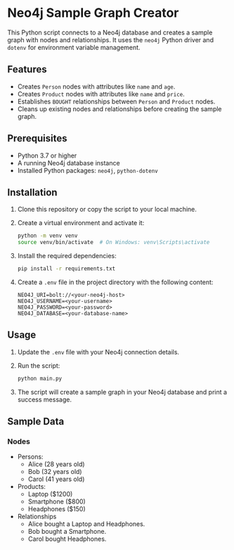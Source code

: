 # Neo4j Sample Graph Creator

This Python script connects to a Neo4j database and creates a sample graph with nodes and relationships. It uses the `neo4j` Python driver and `dotenv` for environment variable management.

## Features

- Creates `Person` nodes with attributes like `name` and `age`.
- Creates `Product` nodes with attributes like `name` and `price`.
- Establishes `BOUGHT` relationships between `Person` and `Product` nodes.
- Cleans up existing nodes and relationships before creating the sample graph.

## Prerequisites

- Python 3.7 or higher
- A running Neo4j database instance
- Installed Python packages: `neo4j`, `python-dotenv`

## Installation

1. Clone this repository or copy the script to your local machine.
2. Create a virtual environment and activate it:

   ```sh
   python -m venv venv
   source venv/bin/activate  # On Windows: venv\Scripts\activate
   ```

3. Install the required dependencies:

    ```sh
    pip install -r requirements.txt
    ```

4. Create a `.env` file in the project directory with the following content:

   ```plain text
   NEO4J_URI=bolt://<your-neo4j-host>
   NEO4J_USERNAME=<your-username>
   NEO4J_PASSWORD=<your-password>
   NEO4J_DATABASE=<your-database-name>
   ```  

## Usage

1. Update the `.env` file with your Neo4j connection details.
2. Run the script:

   ```sh
   python main.py
   ```

3. The script will create a sample graph in your Neo4j database and print a success message.

## Sample Data

### Nodes

- Persons:
  - Alice (28 years old)
  - Bob (32 years old)
  - Carol (41 years old)
- Products:
  - Laptop ($1200)
  - Smartphone ($800)
  - Headphones ($150)
- Relationships
  - Alice bought a Laptop and Headphones.
  - Bob bought a Smartphone.
  - Carol bought Headphones.
